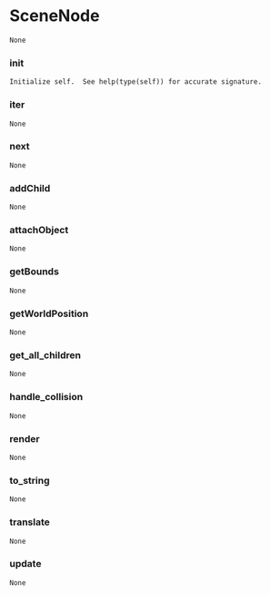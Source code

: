 # SceneNode 
 ```
 None 
```
### __init__ 
  ```
 Initialize self.  See help(type(self)) for accurate signature. 
```
### __iter__ 
  ```
 None 
```
### __next__ 
  ```
 None 
```
### addChild 
  ```
 None 
```
### attachObject 
  ```
 None 
```
### getBounds 
  ```
 None 
```
### getWorldPosition 
  ```
 None 
```
### get_all_children 
  ```
 None 
```
### handle_collision 
  ```
 None 
```
### render 
  ```
 None 
```
### to_string 
  ```
 None 
```
### translate 
  ```
 None 
```
### update 
  ```
 None 
```

